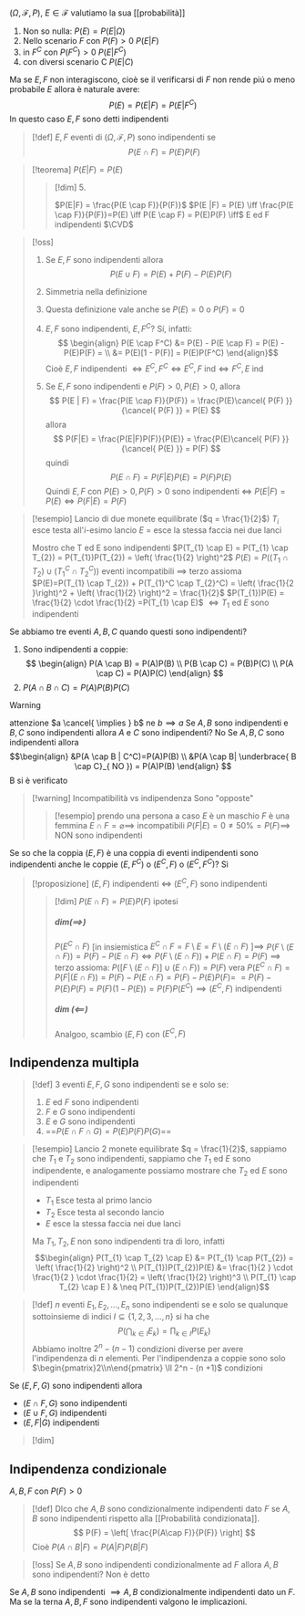 
$(\Omega,\mathcal{F},P)$, $E \in \mathcal{F}$ valutiamo la sua [[probabilità]]
1. Non so nulla: $P(E) = P(E|\Omega)$
2. Nello scenario $F$ con $P(F) > 0$ $P(E|F)$
3. in $F^C$ con $P(F^C)>0$ $P(E|F^C)$
4. con diversi scenario C $P(E|C)$

Ma se $E,F$ non interagiscono, cioè se il verificarsi di $F$ non rende piú o meno probabile $E$ allora è naturale avere:
 $$
P(E) = P(E | F) = P(E | F^{C})
$$
In questo caso $E,F$ sono detti indipendenti


>[!def]
>$E,F$ eventi di $(\Omega,\mathcal{F},P)$ sono indipendenti se
> $$
> P(E \cap F) = P(E)P(F)
>$$
>

>[!teorema]
>$P(E | F) = P(E)$
>>[!dim] 5\.
>>
>>$P(E|F) = \frac{P(E \cap F)}{P(F)}$
>>$P(E |F) = P(E) \iff \frac{P(E \cap F)}{P(F)}=P(E) \iff P(E  \cap F) = P(E)P(F) \iff$ E ed F indipendenti
>>$\CVD$



> [!oss]
> 1. Se $E,F$ sono indipendenti allora $$
> P(E \cup F) = P(E) + P(F) - P(E)P(F) 
> $$
> 2. Simmetria nella definizione
> 3. Questa definizione vale anche se $P(E) = 0$ o $P(F)=0$
> 
> 4. $E,F$ sono indipendenti, $E,F^C$? Sí, infatti: $$
> \begin{align}
> P(E \cap F^C) &= P(E) - P(E \cap F) = P(E) - P(E)P(F) = \\
> &= P(E)[1 - P(F)] = P(E)P(F^C)
> \end{align}$$
> Cioè $E,F$ indipendenti $\iff E^C,F^C \iff E^C,F \text{ ind} \iff F^C,E \text{ ind}$ 
> 5. Se $E,F$ sono indipendenti e $P(F) > 0, P(E) > 0$, allora 
>    $$
> P(E | F) = \frac{P(E \cap F)}{P(F)} = \frac{P(E)\cancel{ P(F) }}{\cancel{ P(F) }} = P(E)
> $$
> allora
> $$
> P(F|E) = \frac{P(E|F)P(F)}{P(E)} = \frac{P(E)\cancel{ P(F) }}{\cancel{ P(E) }} = P(F)
> $$
> quindi
> $$
> P(E \cap F) = P(F | E)P(E) = P(F)P(E)
> $$
> Quindi $E,F$ con $P(E) > 0, P(F)>0$ sono indipendenti $\iff$ $P(E|F) = P(E) \iff P(F|E) = P(F)$
>


>[!esempio]
>Lancio di due monete equilibrate ($q = \frac{1}{2}$)
>$T_{i}$ esce testa all'$i$-esimo lancio
>$E$ = esce la stessa faccia nei due lanci
>
>Mostro che T ed E sono indipendenti
>$P(T_{1} \cap E) = P(T_{1} \cap T_{2}) = P(T_{1})P(T_{2}) = \left( \frac{1}{2} \right)^2$
>$P(E) = P((T_{1} \cap T_{2}) \cup (T_{1}^C \cap T_{2}^C))$ eventi incompatibili $\implies$ terzo assioma 
>$P(E)=P(T_{1} \cap T_{2}) + P(T_{1}^C \cap T_{2}^C) = \left( \frac{1}{2 }\right)^2 + \left( \frac{1}{2} \right)^2 = \frac{1}{2}$
>$P(T_{1})P(E) = \frac{1}{2} \cdot \frac{1}{2} =P(T_{1} \cap E)$
>$\iff T_{1}$ ed $E$ sono indipendenti

Se abbiamo tre eventi $A,B,C$ quando questi sono indipendenti?
1. Sono indipendenti a coppie:
   $$
\begin{align}
P(A \cap B) = P(A)P(B) \\
P(B \cap C) = P(B)P(C) \\
P(A \cap C) = P(A)P(C)
\end{align}
$$
2. $P(A \cap B \cap C) = P(A)P(B)P(C)$

>[!warning]
>attenzione $a \cancel{ \implies } b$ ne $b \implies a$
>Se $A,B$ sono indipendenti e $B,C$ sono indipendenti allora $A$ e $C$ sono indipendenti? No
>Se $A,B,C$ sono indipendenti allora
> $$\begin{align}
>&P(A \cap B | C^C)=P(A)P(B) \\
>&P(A \cap B| \underbrace{ B \cap C}_{ NO }) = P(A)P(B)
>\end{align}
>$$
>B si è verificato

>[!warning] Incompatibilità vs indipendenza
>Sono "opposte"
>
>> [!esempio]
> >prendo una persona a caso
> >$E$ è un maschio
> >$F$ è una femmina
> >$E \cap F = \varnothing \implies$ incompatibili
> >$P(F | E) = 0 \neq 50\% = P(F) \implies$ NON sono indipendenti

 Se so che la coppia $(E,F)$ è una coppia di eventi indipendenti sono indipendenti anche le coppie $(E, F^C)$ o $(E^C, F)$ o $(E^C,F^C)$? Sì
 
> [!proposizione]
> $(E,F)$ indipendenti $\iff$ $(E^C,F)$ sono indipendenti
> 
>>[!dim]
>> $P(E \cap F) = P(E)P(F)$ ipotesi
>> ##### dim$(\implies)$
>> $P(E^C \cap F)$ \[in insiemistica $E^C \cap F = F \setminus E = F \setminus (E \cap F)\ ] \implies$
>> $P(F \setminus (E \cap F))= P(F) - P(E \cap F) \iff P(F \setminus (E \cap F)) + P(E \cap F ) = P(F)$
>> $\implies$ terzo assioma: $P([F \setminus (E \cap F)] \cup (E \cap F)) = P(F)$ vera
>> $P(E^C \cap F) = P(F | (E \cap F))= P(F)-P(E \cap F) = P(F) - P(E)P(F) =$
>> $=P(F) - P(E)P(F) = P(F)(1 - P(E)) = P(F)P(E^C) \implies (E^C,F)$ indipendenti
>> 
>> ##### dim ($\impliedby$)
>> Analgoo, scambio $(E,F)$ con $(E^C,F)$

## Indipendenza multipla

>[!def]
>3 eventi $E,F,G$ sono indipendenti se e solo se:
>1. $E$ ed $F$ sono indipendenti
>2. $F$ e $G$ sono indipendenti
>3. $E$ e $G$ sono indipendenti
>4. ==$P(E \cap F \cap G) = P(E)P(F)P(G)$==

>[!esempio]
>Lancio 2 monete equilibrate $q = \frac{1}{2}$, sappiamo che $T_{1}$ e $T_{2}$ sono indipendenti, sappiamo che $T_{1}$ ed $E$ sono indipendente, e analogamente possiamo mostrare che $T_{2}$ ed $E$ sono indipendenti
>- $T_{1}$ Esce testa al primo lancio
>- $T_{2}$ Esce testa al secondo lancio
>- $E$ esce la stessa faccia nei due lanci
>
>Ma $T_{1},T_{2},E$ non sono indipendenti tra di loro, infatti
> $$\begin{align}
> P(T_{1} \cap T_{2} \cap E) &= P(T_{1} \cap P(T_{2}) = \left( \frac{1}{2} \right)^2 \\
> P(T_{1})P(T_{2})P(E) &= \frac{1}{2 } \cdot \frac{1}{2 } \cdot \frac{1}{2} = \left( \frac{1}{2} \right)^3 \\
P(T_{1} \cap T_{2} \cap E ) & \neq P(T_{1})P(T_{2})P(E)
> \end{align}$$

>[!def]
>$n$ eventi $E_{1},E_{2},\dots,E_{n}$ sono indipendenti se e solo se qualunque sottoinsieme di indici $I \subseteq\{1,2,3,\dots,n\}$ si ha che $$P\left(\bigcap_{k \in I} E_{k}\right) = \prod_{k \in I} P(E_{k})$$
>Abbiamo inoltre $2^n - (n - 1)$ condizioni diverse per avere l'indipendenza di $n$ elementi.
>Per l'indipendenza a coppie sono solo $\begin{pmatrix}2\\n\end{pmatrix} \ll 2^n - (n +1)$ condizioni

Se $(E, F, G)$ sono indipendenti allora
- $(E \cap F, G)$ sono indipendenti
- $(E \cup F, G)$ indipendenti
- $(E, F | G)$ indipendenti

>[!dim]
>

## Indipendenza condizionale
$A,B,F$ con $P(F) > 0$

>[!def]
>DIco che $A,B$ sono condizionalmente indipendenti dato $F$ se $A,B$ sono indipendenti rispetto alla [[Probabilità condizionata]]. 
> $$
> P(F) = \left[ \frac{P(A\cap F)}{P(F)} \right] 
>$$
>Cioè $P(A \cap B | F) = P(A|F)P(B|F)$


>[!oss]
>Se $A,B$ sono indipendenti condizionalmente ad $F$ allora $A,B$ sono indipendenti? Non è detto

Se $A,B$ sono indipendenti $\implies A,B$ condizionalmente indipendenti dato un $F$.
Ma se la terna $A,B,F$ sono indipendenti valgono le implicazioni.

